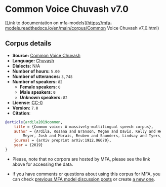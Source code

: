 
# Common Voice Chuvash v7.0

[Link to documentation on mfa-models](https://mfa-models.readthedocs.io/en/main/corpus/Common Voice Chuvash v7_0.html)

## Corpus details

- **Source:** [Common Voice Chuvash](https://voice.mozilla.org/en/datasets)
- **Language:** [Chuvash](https://en.wikipedia.org/wiki/Chuvash_language)
- **Dialects:** N/A
- **Number of hours:** `5.00`
- **Number of utterances:** `3,748`
- **Number of speakers:** `82`
  - **Female speakers:** `0`
  - **Male speakers:** `0`
  - **Unknown speakers:** `82`
- **License:** [CC-0](https://creativecommons.org/publicdomain/zero/1.0/)
- **Version:** `7.0`
- **Citation:**
```bibtex
@article{ardila2019common,
	title = {Common voice: A massively-multilingual speech corpus},
	author = {Ardila, Rosana and Branson, Megan and Davis, Kelly and Henretty, Michael and Kohler, Michael and
		Meyer, Josh and Morais, Reuben and Saunders, Lindsay and Tyers, Francis M and Weber, Gregor},
	journal = {arXiv preprint arXiv:1912.06670},
	year = {2019}
}
```

- Please, note that no corpora are hosted by MFA, please see the link above for accessing the data.

- If you have comments or questions about using this corpus for MFA, you can check [previous MFA model discussion posts](https://github.com/MontrealCorpusTools/mfa-models/discussions?discussions_q=Common+Voice+Chuvash+v7.0) or create [a new one](https://github.com/MontrealCorpusTools/mfa-models/discussions/new).
